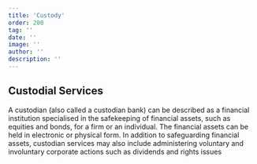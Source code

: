 ```yaml
---
title: 'Custody'
order: 200
tag: ''
date: ''
image: ''
author: ''
description: ''
---
```


## Custodial Services

A custodian (also called a custodian bank) can be described as a financial institution specialised in the safekeeping of financial assets, such as equities and bonds, for a firm or an individual. The financial assets can be held in electronic or physical form. In addition to safeguarding financial assets, custodian services may also include administering voluntary and involuntary corporate actions such as dividends and rights issues